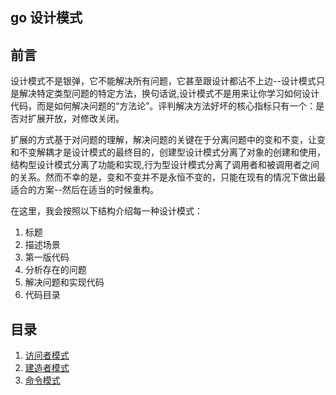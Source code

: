 ## go 设计模式
## 前言
设计模式不是银弹，它不能解决所有问题，它甚至跟设计都沾不上边--设计模式只是解决特定类型问题的特定方法，换句话说,设计模式不是用来让你学习如何设计代码，而是如何解决问题的“方法论”。评判解决方法好坏的核心指标只有一个：是否对扩展开放，对修改关闭。 

扩展的方式基于对问题的理解，解决问题的关键在于分离问题中的变和不变，让变和不变解耦才是设计模式的最终目的，创建型设计模式分离了对象的创建和使用，结构型设计模式分离了功能和实现,行为型设计模式分离了调用者和被调用者之间的关系。然而不幸的是，变和不变并不是永恒不变的，只能在现有的情况下做出最适合的方案--然后在适当的时候重构。

在这里，我会按照以下结构介绍每一种设计模式：
 
1. 标题
2. 描述场景
3. 第一版代码
4. 分析存在的问题
5. 解决问题和实现代码
6. 代码目录
## 目录
1. [访问者模式](https://github.com/lonesomeWaker/design-pattern-go/tree/master/visitor)
2. [建造者模式](https://github.com/lonesomeWaker/design-pattern-go/tree/master/builder)
3. [命令模式](https://github.com/lonesomeWaker/design-pattern-go/tree/master/command)
